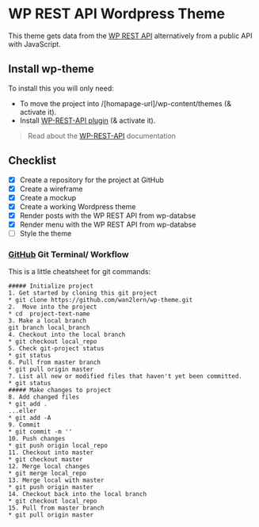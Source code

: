 # WP REST API Wordpress Theme
This theme gets data from the [WP REST API](http://v2.wp-api.org) alternatively from a public API with JavaScript.

## Install wp-theme
To install this you will only need:
- To move the project into /\[homapage-url]\/wp-content/themes \(& activate it\).
- Install [WP-REST-API plugin](https://wordpress.org/plugins/rest-api/) \(& activate it\). 
> Read about the [WP-REST-API](http://v2.wp-api.org) documentation

## Checklist
- [x] Create a repository for the project at GitHub
- [x] Create a wireframe
- [x] Create a mockup
- [x] Create a working Wordpress theme
- [x] Render posts with the WP REST API from wp-databse
- [x] Render menu with the WP REST API from wp-databse
- [ ] Style the theme

### [GitHub](https://github.com) Git Terminal/ Workflow
This is a little cheatsheet for git commands:
```
##### Initialize project
1. Get started by cloning this git project
* git clone https://github.com/wan2lern/wp-theme.git
2.  Move into the project
* cd  project-text-name
3. Make a local branch
git branch local_branch
4. Checkout into the local branch
* git checkout local_repo
5. Check git-project status
* git status
6. Pull from master branch
* git pull origin master
7. List all new or modified files that haven't yet been committed.
* git status
##### Make changes to project
8. Add changed files
* git add .
...eller
* git add -A
9. Commit 
* git commit -m ''
10. Push changes 
* git push origin local_repo
11. Checkout into master
* git checkout master
12. Merge local changes
* git merge local_repo
13. Merge local with master
* git push origin master
14. Checkout back into the local branch
* git checkout local_repo
15. Pull from master branch
* git pull origin master
```